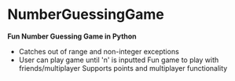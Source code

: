 # NumberGuessingGame
 **Fun Number Guessing Game in Python**
 
 * Catches out of range and non-integer exceptions
 * User can play game until 'n' is inputted
 Fun game to play with friends/multiplayer
 Supports points and multiplayer functionality
